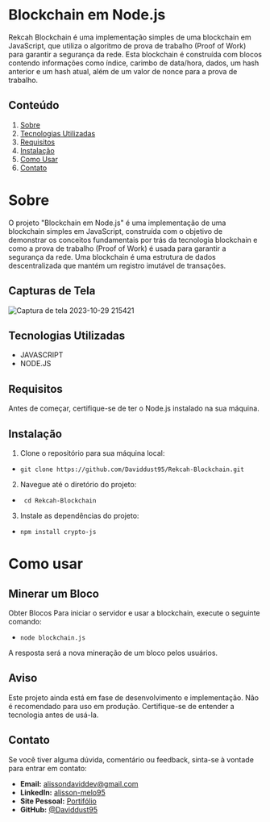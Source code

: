# Blockchain em Node.js

Rekcah Blockchain é uma implementação simples de uma blockchain em JavaScript, que utiliza o algoritmo de prova de trabalho (Proof of Work) para garantir a segurança da rede. Esta blockchain é construída com blocos contendo informações como índice, carimbo de data/hora, dados, um hash anterior e um hash atual, além de um valor de nonce para a prova de trabalho.

## Conteúdo

1. [Sobre](#sobre)
2. [Tecnologias Utilizadas](#tecnologias-utilizadas)
3. [Requisitos](#requisitos)
4. [Instalação](#instalação)
5. [Como Usar](#como-usar)
6. [Contato](#contato)

# Sobre

O projeto "Blockchain em Node.js" é uma implementação de uma blockchain simples em JavaScript, construída com o objetivo de demonstrar os conceitos fundamentais por trás da tecnologia blockchain e como a prova de trabalho (Proof of Work) é usada para garantir a segurança da rede. Uma blockchain é uma estrutura de dados descentralizada que mantém um registro imutável de transações.

## Capturas de Tela
![Captura de tela 2023-10-29 215421](https://github.com/Daviddust95/Rekcah-Blockchain/assets/124353154/e2044210-1e56-4e99-9a32-2ba48616e8fd)

## Tecnologias Utilizadas

- JAVASCRIPT
- NODE.JS

## Requisitos

Antes de começar, certifique-se de ter o Node.js instalado na sua máquina.

## Instalação

1. Clone o repositório para sua máquina local:

- ```shell
  git clone https://github.com/Daviddust95/Rekcah-Blockchain.git
2.  Navegue até o diretório do projeto:
- ```shell
   cd Rekcah-Blockchain
3.  Instale as dependências do projeto:
- ```shell
  npm install crypto-js
# Como usar
## Minerar um Bloco
Obter Blocos
Para iniciar o servidor e usar a blockchain, execute o seguinte comando:
- ```shell
  node blockchain.js
A resposta será a nova mineração de um bloco pelos usuários.
## Aviso
Este projeto ainda está em fase de desenvolvimento e implementação. Não é recomendado para uso em produção. Certifique-se de entender a tecnologia antes de usá-la.
## Contato
Se você tiver alguma dúvida, comentário ou feedback, sinta-se à vontade para entrar em contato:

- **Email:** alissondaviddev@gmail.com
- **LinkedIn:** [alisson-melo95](https://www.linkedin.com/in/alisson-melo95/) 
- **Site Pessoal:** [Portifólio](https://alissondev.tech)
- **GitHub:** [@Daviddust95](https://github.com/Daviddust95)
